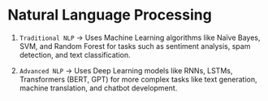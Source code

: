# **Natural Language Processing**

1. `Traditional NLP` → Uses Machine Learning algorithms like Naïve Bayes, SVM, and Random Forest for tasks such as sentiment analysis, spam detection, and text classification.

2. `Advanced NLP` → Uses Deep Learning models like RNNs, LSTMs, Transformers (BERT, GPT) for more complex tasks like text generation, machine translation, and chatbot development.
